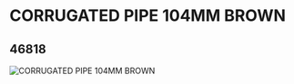 # CORRUGATED PIPE 104MM BROWN
## 46818
![CORRUGATED PIPE 104MM BROWN](https://lc-www-live-s.legocdn.com/media/bricks/5/2/4200280.jpg)